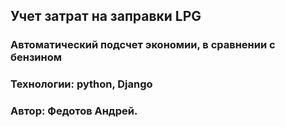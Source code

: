 ## Учет затрат на заправки LPG
### Автоматический подсчет экономии, в сравнении с бензином
### Технологии: python, Django 
### Автор: Федотов Андрей.
